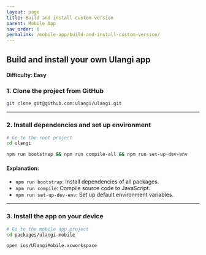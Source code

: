 ```yaml
---
layout: page
title: Build and install custom version
parent: Mobile App
nav_order: 0
permalink: /mobile-app/build-and-install-custom-version/
---
```

## Build and install your own Ulangi app

#### Difficulty: Easy

### 1. Clone the project from GitHub

```bash
git clone git@github.com:ulangi/ulangi.git
```

---

### 2. Install dependencies and set up environment

```bash
# Go to the root project
cd ulangi

npm run bootstrap && npm run compile-all && npm run set-up-dev-env
```

#### Explanation:
- ```npm run bootstrap```: Install dependencies of all packages.
- ```npm run compile```: Compile source code to JavaScript.
- ```npm run set-up-dev-env```: Set up default environment variables.

---

### 3. Install the app on your device

```bash
# Go to the mobile app project
cd packages/ulangi-mobile

open ios/UlangiMobile.xcworkspace
```
